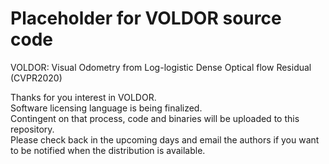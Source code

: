 # Placeholder for VOLDOR source code
VOLDOR: Visual Odometry from Log-logistic Dense Optical flow Residual (CVPR2020)

Thanks for you interest in VOLDOR.  
Software licensing language is being finalized.  
Contingent on that process, code and binaries will be uploaded to this repository.  
Please check back in the upcoming days and email the authors if you want to be notified when the distribution is available.  
